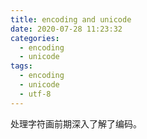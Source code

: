 ```yaml
---
title: encoding and unicode
date: 2020-07-28 11:23:32
categories:
  - encoding
  - unicode
tags:
  - encoding
  - unicode
  - utf-8
---
```


处理字符画前期深入了解了编码。